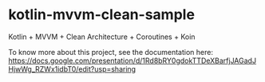 # kotlin-mvvm-clean-sample
Kotlin + MVVM + Clean Architecture + Coroutines + Koin

To know more about this project, see the documentation here:
https://docs.google.com/presentation/d/1Rd8bRY0gdokTTDeXBarfjJAGadJHjwWg_RZWx1idbT0/edit?usp=sharing
